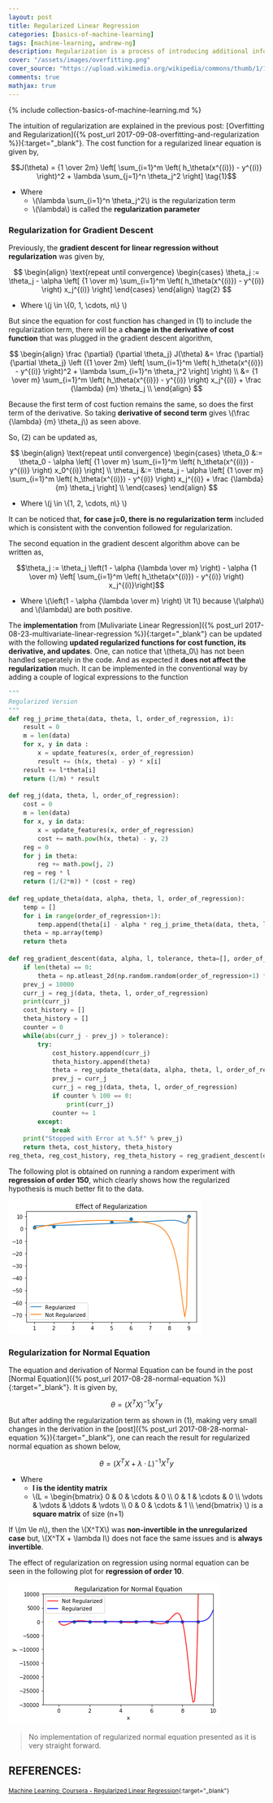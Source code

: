```yaml
---
layout: post
title: Regularized Linear Regression
categories: [basics-of-machine-learning]
tags: [machine-learning, andrew-ng]
description: Regularization is a process of introducing additional information in order to solve an ill-posed problem or to prevent overfitting
cover: "/assets/images/overfitting.png"
cover_source: "https://upload.wikimedia.org/wikipedia/commons/thumb/1/19/Overfitting.svg/1200px-Overfitting.svg.png"
comments: true
mathjax: true
---
```


{% include collection-basics-of-machine-learning.md %}

The intuition of regularization are explained in the previous post: [Overfitting and Regularization]({% post_url 2017-09-08-overfitting-and-regularization %}){:target="_blank"}. The cost function for a regularized linear equation is given by,

$$J(\theta) = {1 \over 2m} \left[ \sum_{i=1}^m \left( h_\theta(x^{(i)}) - y^{(i)} \right)^2 + \lambda \sum_{j=1}^n \theta_j^2 \right] \tag{1}$$

* Where
  * \\(\lambda \sum_{i=1}^n \theta_j^2\\) is the regularization term
  * \\(\lambda\\) is called the **regularization parameter**

### Regularization for Gradient Descent

Previously, the **gradient descent for linear regression without regularization** was given by,

$$
  \begin{align}
    \text{repeat until convergence}
    \begin{cases}
      \theta_j := \theta_j - \alpha \left[ {1 \over m} \sum_{i=1}^m \left( h_\theta(x^{(i)}) - y^{(i)} \right) x_j^{(i)} \right]
    \end{cases}
  \end{align}
  \tag{2}
$$

* Where \\(j \in \\{0, 1, \cdots, n\\} \\)

But since the equation for cost function has changed in (1) to include the regularization term, there will be a **change in the derivative of cost function** that was plugged in the gradient descent algorithm,

$$
  \begin{align}
    \frac {\partial} {\partial \theta_j} J(\theta) &= \frac {\partial} {\partial \theta_j} \left ({1 \over 2m} \left[ \sum_{i=1}^m \left( h_\theta(x^{(i)}) - y^{(i)} \right)^2 + \lambda \sum_{i=1}^n \theta_j^2 \right] \right) \\
    &= {1 \over m} \sum_{i=1}^m \left( h_\theta(x^{(i)}) - y^{(i)} \right) x_j^{(i)} + \frac {\lambda} {m} \theta_j \\
  \end{align}
$$

Because the first term of cost fuction remains the same, so does the first term of the derivative. So taking **derivative of second term** gives \\(\frac {\lambda} {m} \theta_j\\) as seen above.

So, (2) can be updated as, 

$$
  \begin{align}
    \text{repeat until convergence}
    \begin{cases}
      \theta_0 &:= \theta_0 - \alpha \left[ {1 \over m} \sum_{i=1}^m \left( h_\theta(x^{(i)}) - y^{(i)} \right) x_0^{(i)} \right] \\
      \theta_j &:= \theta_j - \alpha \left[ {1 \over m} \sum_{i=1}^m \left( h_\theta(x^{(i)}) - y^{(i)} \right) x_j^{(i)} + \frac {\lambda} {m} \theta_j \right] \\
    \end{cases}
  \end{align}
$$

* Where \\(j \in \\{1, 2, \cdots, n\\} \\)

It can be noticed that, **for case j=0, there is no regularization term** included which is consistent with the convention followed for 
regularization.

The second equation in the gradient descent algorithm above can be written as, 

$$\theta_j := \theta_j \left(1 - \alpha {\lambda \over m} \right) - \alpha {1 \over m} \left[ \sum_{i=1}^m \left( h_\theta(x^{(i)}) - y^{(i)} \right) x_j^{(i)}\right]$$

* Where \\(\left(1 - \alpha {\lambda \over m} \right) \lt 1\\) because \\(\alpha\\) and \\(\lambda\\) are both positive. 

The **implementation** from [Mulivariate Linear Regression]({% post_url 2017-08-23-multivariate-linear-regression %}){:target="_blank"} can be updated with the following **updated regularized functions for cost function, its derivative, and updates**. One, can notice that \\(theta_0\\) has not been handled seperately in the code. And as expected it **does not affect the regularization** much. It can be implemented in the conventional way by adding a couple of logical expressions to the function 

~~~python
"""
Regularized Version
"""
def reg_j_prime_theta(data, theta, l, order_of_regression, i):
    result = 0
    m = len(data)
    for x, y in data :
        x = update_features(x, order_of_regression)
        result += (h(x, theta) - y) * x[i]
    result += l*theta[i]
    return (1/m) * result

def reg_j(data, theta, l, order_of_regression):
    cost = 0
    m = len(data)
    for x, y in data:
        x = update_features(x, order_of_regression)
        cost += math.pow(h(x, theta) - y, 2)
    reg = 0
    for j in theta:
        reg += math.pow(j, 2)
    reg = reg * l
    return (1/(2*m)) * (cost + reg)

def reg_update_theta(data, alpha, theta, l, order_of_regression):
    temp = []
    for i in range(order_of_regression+1):
        temp.append(theta[i] - alpha * reg_j_prime_theta(data, theta, l, order_of_regression, i))
    theta = np.array(temp)
    return theta

def reg_gradient_descent(data, alpha, l, tolerance, theta=[], order_of_regression = 2):
    if len(theta) == 0:
        theta = np.atleast_2d(np.random.random(order_of_regression+1) * 100).T
    prev_j = 10000
    curr_j = reg_j(data, theta, l, order_of_regression)
    print(curr_j)
    cost_history = []
    theta_history = [] 
    counter = 0
    while(abs(curr_j - prev_j) > tolerance):
        try:
            cost_history.append(curr_j)
            theta_history.append(theta)
            theta = reg_update_theta(data, alpha, theta, l, order_of_regression)
            prev_j = curr_j
            curr_j = reg_j(data, theta, l, order_of_regression)
            if counter % 100 == 0:
                print(curr_j)
            counter += 1
        except:
            break
    print("Stopped with Error at %.5f" % prev_j)
    return theta, cost_history, theta_history
reg_theta, reg_cost_history, reg_theta_history = reg_gradient_descent(data, 0.01, 1, 0.0001, order_of_regression=150)
~~~

The following plot is obtained on running a random experiment with **regression of order 150**, which clearly shows how the regularized hypothesis is much better fit to the data.

![Regularizated Linear Regression](/assets/2017-09-11-regularized-linear-regression/fig-1-regularized-linear-regression.png?raw=true)

### Regularization for Normal Equation

The equation and derivation of Normal Equation can be found in the post [Normal Equation]({% post_url 2017-08-28-normal-equation %}){:target="_blank"}. It is given by, 

$$\theta = \left( X^TX \right)^{-1}X^Ty$$

But after adding the regularization term as shown in (1), making very small changes in the derivation in the [post]({% post_url 2017-08-28-normal-equation %}){:target="_blank"}, one can reach the result for regularized normal equation as shown below,

$$\theta = \left( X^TX + \lambda \cdot L\right)^{-1}X^Ty$$

* Where 
  * **I is the identity matrix**
  * \\(L = \begin{bmatrix} 0 & 0 & \cdots &  0 \\\\ 0 & 1 & \cdots & 0 \\\\ \vdots & \vdots & \ddots & \vdots \\\\ 0 & 0 & \cdots & 1 \\\\ \end{bmatrix} \\) is a **square matrix** of size (n+1)

If \\(m \le n\\), then the \\(X^TX\\) was **non-invertible in the unregularized case** but, \\(X^TX + \lambda I\\) does not face the same issues and is **always invertible**.

The effect of regularization on regression using normal equation can be seen in the following plot for **regression of order 10**.

![Regularizated Linear Regression](/assets/2017-09-11-regularized-linear-regression/fig-2-regularization-for-normal-equation.png?raw=true)

> No implementation of regularized normal equation presented as it is very straight forward.

## REFERENCES:

<small>[Machine Learning: Coursera - Regularized Linear Regression](https://www.coursera.org/learn/machine-learning/lecture/QrMXd/regularized-linear-regression){:target="_blank"}</small>

